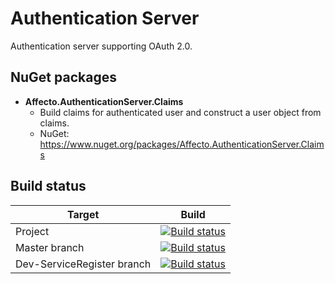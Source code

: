 # Authentication Server

Authentication server supporting OAuth 2.0.

## NuGet packages

* **Affecto.AuthenticationServer.Claims**
  * Build claims for authenticated user and construct a user object from claims.
  * NuGet: https://www.nuget.org/packages/Affecto.AuthenticationServer.Claims

## Build status

| Target | Build |
| -----------------------|------------------|
| Project | [![Build status](https://ci.appveyor.com/api/projects/status/v504w5181d6uishe?svg=true)](https://ci.appveyor.com/project/johannesvaltonen/dotnet-authenticationserver) |
| Master branch | [![Build status](https://ci.appveyor.com/api/projects/status/v504w5181d6uishe/branch/master?svg=true)](https://ci.appveyor.com/project/johannesvaltonen/dotnet-authenticationserver/branch/master) |
| Dev-ServiceRegister branch | [![Build status](https://ci.appveyor.com/api/projects/status/v504w5181d6uishe/branch/dev-serviceregister?svg=true)](https://ci.appveyor.com/project/johannesvaltonen/dotnet-authenticationserver/branch/dev-serviceregister) |
